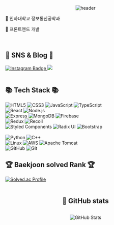 <div align="center">
  <img src="https://capsule-render.vercel.app/api?type=Waving&height=200&text=Lee%20Sumin&fontColor=d5e6f5&color=timeGradient&animation=fadeIn" alt="header">
</div>

<p align> 🏫 인하대학교 정보통신공학과</p>
<p align>🐤 프론트엔드 개발</p>

<div align>
  <br>
  <h2>📡 SNS & Blog 📡</h2>
  <a href="https://www.instagram.com/dev.sum_int/">
    <img src="https://img.shields.io/badge/-Instagram-dd2a7b?style=flat-square&logo=instagram&logoColor=white" alt="Instagram Badge">
  </a>
  <a href="https://breath-in317.tistory.com/">
   <img src="https://img.shields.io/badge/Tistory-000000.svg?&logo=Tistory&logoColor=fff"/>
  </a>
</div>

<br>

<div >
  <h2>📚 Tech Stack 📚</h2>
  <img src="https://img.shields.io/badge/html5-E34F26?style=for-the-badge&logo=html5&logoColor=white" alt="HTML5">
  <img src="https://img.shields.io/badge/css-1572B6?style=for-the-badge&logo=css3&logoColor=white" alt="CSS3">
  <img src="https://img.shields.io/badge/javascript-F7DF1E?style=for-the-badge&logo=javascript&logoColor=black" alt="JavaScript">
  <img src="https://img.shields.io/badge/Typescript-3178C6?style=for-the-badge&logo=Typescript&logoColor=white" alt="TypeScript">
  <br>
  <img src="https://img.shields.io/badge/react-61DAFB?style=for-the-badge&logo=react&logoColor=black" alt="React">
  <img src="https://img.shields.io/badge/node.js-339933?style=for-the-badge&logo=Node.js&logoColor=white" alt="Node.js">
  <br>
  <img src="https://img.shields.io/badge/express-000000?style=for-the-badge&logo=express&logoColor=white" alt="Express">
  <img src="https://img.shields.io/badge/mongoDB-47A248?style=for-the-badge&logo=MongoDB&logoColor=white" alt="MongoDB">
  <img src="https://img.shields.io/badge/firebase-FFCA28?style=for-the-badge&logo=firebase&logoColor=white" alt="Firebase">
  <br>
  <img src="https://img.shields.io/badge/Redux-764ABC?style=for-the-badge&logo=Redux&logoColor=white" alt="Redux">
  <img src="https://img.shields.io/badge/Recoil-3578E5?style=for-the-badge&logo=Redux&logoColor=white" alt="Recoil">
  <br>
  <img src="https://img.shields.io/badge/styledcomponents-DB7093?style=for-the-badge&logo=styledcomponents&logoColor=white" alt="Styled Components">
  <img src="https://img.shields.io/badge/Radix UI-161618?style=for-the-badge&logo=Radix UI&logoColor=white" alt="Radix UI">
  <img src="https://img.shields.io/badge/bootstrap-7952B3?style=for-the-badge&logo=bootstrap&logoColor=white" alt="Bootstrap">
  <br><br>
  <img src="https://img.shields.io/badge/python-3776AB?style=for-the-badge&logo=python&logoColor=white" alt="Python">
  <img src="https://img.shields.io/badge/c++-00599C?style=for-the-badge&logo=c%2B%2B&logoColor=white" alt="C++">
  <br>
  <img src="https://img.shields.io/badge/linux-FCC624?style=for-the-badge&logo=linux&logoColor=black" alt="Linux">
  <img src="https://img.shields.io/badge/amazonaws-232F3E?style=for-the-badge&logo=amazonaws&logoColor=white" alt="AWS">
  <img src="https://img.shields.io/badge/apache tomcat-F8DC75?style=for-the-badge&logo=apachetomcat&logoColor=white" alt="Apache Tomcat">
  <br>
  <img src="https://img.shields.io/badge/github-181717?style=for-the-badge&logo=github&logoColor=white" alt="GitHub">
  <img src="https://img.shields.io/badge/git-F05032?style=for-the-badge&logo=git&logoColor=white" alt="Git">
</div>

<div >
  <h2>🏆 Baekjoon solved Rank 🏆</h2>
  <a href="https://solved.ac/yism317/">
    <img src="https://mazassumnida.wtf/api/v2/generate_badge?boj=yism317" alt="Solved.ac Profile">
  </a>
</div>

<br>

<div style="text-align: center;">
  <h2>🌱 GitHub stats</h2>
  <div style="display: flex; justify-content: space-around;">
    <figure>
      <img src="https://github-readme-stats.vercel.app/api?username=yism317&show_icons=true&theme=tokyonight" alt="GitHub Stats">
    </figure>
  </div>
</div>





